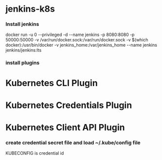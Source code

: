 # jenkins-k8s

### Install jenkins

docker run -u 0 --privileged -d --name jenkins -p 8080:8080 -p 50000:50000 -v /var/run/docker.sock:/var/run/docker.sock -v $(which docker):/usr/bin/docker -v jenkins_home:/var/jenkins_home --name jenkins jenkins/jenkins:lts

### install plugins

# Kubernetes CLI Plugin

# Kubernetes Credentials Plugin

# Kubernetes Client API Plugin

### create credential secret file and load ~/.kube/config file

KUBECONFIG is credential id
